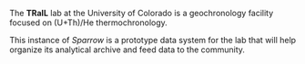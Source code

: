 The **TRaIL** lab at the University of Colorado is a geochronology facility
focused on (U+Th)/He thermochronology.

This instance of *Sparrow* is a prototype data system for the lab that will
help organize its analytical archive and feed data to the community.